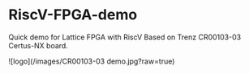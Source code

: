 # RiscV-FPGA-demo
Quick demo for Lattice FPGA with RiscV
Based on Trenz CR00103-03 Certus-NX board.

![logo](/images/CR00103-03 demo.jpg?raw=true)
